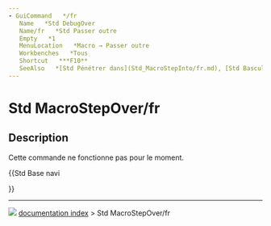 ```yaml
---
- GuiCommand   */fr
   Name   *Std DebugOver
   Name/fr   *Std Passer outre
   Empty   *1
   MenuLocation   *Macro → Passer outre 
   Workbenches   *Tous
   Shortcut   ***F10**
   SeeAlso   *[Std Pénétrer dans](Std_MacroStepInto/fr.md), [Std Basculer le point d'arrêt](Std_ToggleBreakpoint/fr.md)
---
```


# Std MacroStepOver/fr

## Description

Cette commande ne fonctionne pas pour le moment.





{{Std Base navi

}}



---
![](images/Right_arrow.png) [documentation index](../README.md) > Std MacroStepOver/fr
